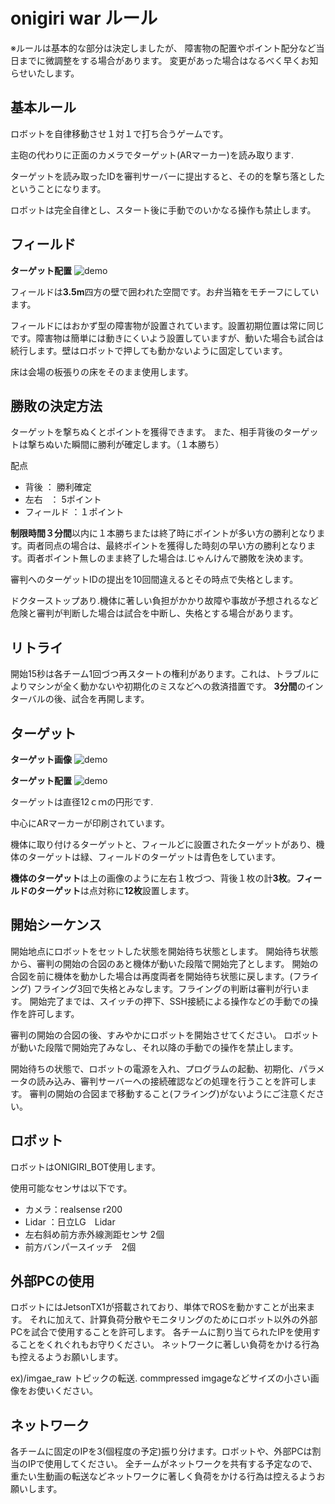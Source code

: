 # onigiri war ルール
※ルールは基本的な部分は決定しましたが、
障害物の配置やポイント配分など当日までに微調整をする場合があります。
変更があった場合はなるべく早くお知らせいたします。

## 基本ルール

ロボットを自律移動させ１対１で打ち合うゲームです。

主砲の代わりに正面のカメラでターゲット(ARマーカー)を読み取ります.

ターゲットを読み取ったIDを審判サーバーに提出すると、その的を撃ち落としたということになります。

ロボットは完全自律とし、スタート後に手動でのいかなる操作も禁止します。

## フィールド
**ターゲット配置**
![demo](onigiri_war_target.gif)

フィールドは**3.5m**四方の壁で囲われた空間です。お弁当箱をモチーフにしています。

フィールドにはおかず型の障害物が設置されています。設置初期位置は常に同じです。障害物は簡単には動きにくいよう設置していますが、動いた場合も試合は続行します。壁はロボットで押しても動かないように固定しています。

床は会場の板張りの床をそのまま使用します。

## 勝敗の決定方法
ターゲットを撃ちぬくとポイントを獲得できます。
また、相手背後のターゲットは撃ちぬいた瞬間に勝利が確定します。（１本勝ち）

配点
- 背後    ： 勝利確定
- 左右    ： 5ポイント
- フィールド ：１ポイント

**制限時間３分間**以内に１本勝ちまたは終了時にポイントが多い方の勝利となります。両者同点の場合は、最終ポイントを獲得した時刻の早い方の勝利となります。両者ポイント無しのまま終了した場合は.じゃんけんで勝敗を決めます。

審判へのターゲットIDの提出を10回間違えるとその時点で失格とします。

ドクターストップあり.機体に著しい負担がかかり故障や事故が予想されるなど危険と審判が判断した場合は試合を中断し、失格とする場合があります。

## リトライ
開始15秒は各チーム1回づつ再スタートの権利があります。これは、トラブルによりマシンが全く動かないや初期化のミスなどへの救済措置です。
**3分間**のインターバルの後、試合を再開します。

## ターゲット

**ターゲット画像**
![demo](onigiri_war_target.gif)

**ターゲット配置**
![demo](onigiri_war_target.gif)

ターゲットは直径12ｃｍの円形です.

中心にARマーカーが印刷されています。

機体に取り付けるターゲットと、フィールどに設置されたターゲットがあり、機体のターゲットは緑、フィールドのターゲットは青色をしています。

**機体のターゲット**は上の画像のように左右１枚づつ、背後１枚の計**3枚**。**フィールドのターゲット**は点対称に**12枚**設置します。

## 開始シーケンス
開始地点にロボットをセットした状態を開始待ち状態とします。
開始待ち状態から、審判の開始の合図のあと機体が動いた段階で開始完了とします。
開始の合図を前に機体を動かした場合は再度両者を開始待ち状態に戻します。(フライング)
フライング3回で失格とみなします。フライングの判断は審判が行います。
開始完了までは、スイッチの押下、SSH接続による操作などの手動での操作を許可します。

審判の開始の合図の後、すみやかにロボットを開始させてください。
ロボットが動いた段階で開始完了みなし、それ以降の手動での操作を禁止します。

開始待ちの状態で、ロボットの電源を入れ、プログラムの起動、初期化、パラメータの読み込み、審判サーバーへの接続確認などの処理を行うことを許可します。
審判の開始の合図まで移動すること(フライング)がないようにご注意ください。

## ロボット
ロボットはONIGIRI_BOT使用します。

使用可能なセンサは以下です。
- カメラ：realsense r200 
- Lidar ：日立LG　Lidar
- 左右斜め前方赤外線測距センサ 2個
- 前方バンパースイッチ　2個

## 外部PCの使用
ロボットにはJetsonTX1が搭載されており、単体でROSを動かすことが出来ます。
それに加えて、計算負荷分散やモニタリングのためにロボット以外の外部PCを試合で使用することを許可します。
各チームに割り当てられたIPを使用することをくれぐれもお守りください。
ネットワークに著しい負荷をかける行為も控えるようお願いします。

ex)/imgae_raw トピックの転送. commpressed imgageなどサイズの小さい画像をお使いください。

## ネットワーク
各チームに固定のIPを3(個程度の予定)振り分けます。ロボットや、外部PCは割当のIPで使用してください。
全チームがネットワークを共有する予定なので、重たい生動画の転送などネットワークに著しく負荷をかける行為は控えるようお願いします。

